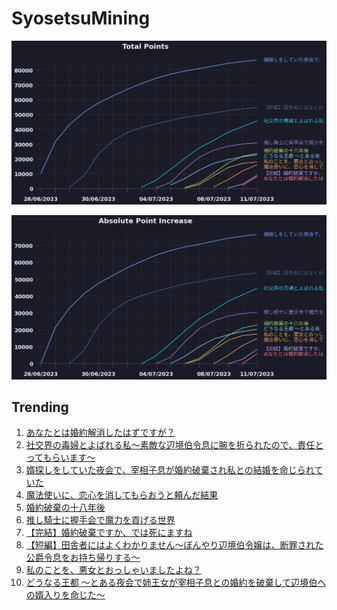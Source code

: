 # SyosetsuMining


![](https://raw.githubusercontent.com/exc4l/SyosetsuMining/main/plots/point_trend.png)

![](https://raw.githubusercontent.com/exc4l/SyosetsuMining/main/plots/point_increase.png)


## Trending

1. [あなたとは婚約解消したはずですが？](https://ncode.syosetu.com/n7669ih/)
2. [社交界の毒婦とよばれる私～素敵な辺境伯令息に腕を折られたので、責任とってもらいます～](https://ncode.syosetu.com/n5182ih/)
3. [婿探しをしていた夜会で、宰相子息が婚約破棄され私との結婚を命じられていた](https://ncode.syosetu.com/n1855ih/)
4. [魔法使いに、恋心を消してもらおうと頼んだ結果](https://ncode.syosetu.com/n6831ih/)
5. [婚約破棄の十八年後](https://ncode.syosetu.com/n6060ih/)
6. [推し騎士に握手会で魔力を貢げる世界](https://ncode.syosetu.com/n5652ih/)
7. [【完結】婚約破棄ですか、では死にますね](https://ncode.syosetu.com/n7661ih/)
8. [【短編】田舎者にはよくわかりません～ぼんやり辺境伯令嬢は、断罪された公爵令息をお持ち帰りする～](https://ncode.syosetu.com/n3001ih/)
9. [私のことを、悪女とおっしゃいましたよね？](https://ncode.syosetu.com/n6409ih/)
10. [どうなる王都 ～とある夜会で姉王女が宰相子息との婚約を破棄して辺境伯への婿入りを命じた〜](https://ncode.syosetu.com/n5630ih/)
